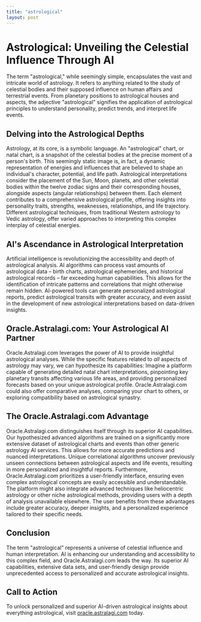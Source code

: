 ```yaml
---
title: "astrological"
layout: post
---
```


# Astrological: Unveiling the Celestial Influence Through AI

The term "astrological," while seemingly simple, encapsulates the vast and intricate world of astrology.  It refers to anything related to the study of celestial bodies and their supposed influence on human affairs and terrestrial events.  From planetary positions to astrological houses and aspects, the adjective "astrological" signifies the application of astrological principles to understand personality, predict trends, and interpret life events.


## Delving into the Astrological Depths

Astrology, at its core, is a symbolic language.  An "astrological" chart, or natal chart, is a snapshot of the celestial bodies at the precise moment of a person's birth.  This seemingly static image is, in fact, a dynamic representation of energies and influences that are believed to shape an individual's character, potential, and life path.  Astrological interpretations consider the placement of the Sun, Moon, planets, and other celestial bodies within the twelve zodiac signs and their corresponding houses, alongside aspects (angular relationships) between them. Each element contributes to a comprehensive astrological profile, offering insights into personality traits, strengths, weaknesses, relationships, and life trajectory.  Different astrological techniques, from traditional Western astrology to Vedic astrology, offer varied approaches to interpreting this complex interplay of celestial energies.


## AI's Ascendance in Astrological Interpretation

Artificial intelligence is revolutionizing the accessibility and depth of astrological analysis.  AI algorithms can process vast amounts of astrological data – birth charts, astrological ephemerides, and historical astrological records – far exceeding human capabilities. This allows for the identification of intricate patterns and correlations that might otherwise remain hidden.  AI-powered tools can generate personalized astrological reports, predict astrological transits with greater accuracy, and even assist in the development of new astrological interpretations based on data-driven insights.


## Oracle.Astralagi.com: Your Astrological AI Partner

Oracle.Astralagi.com leverages the power of AI to provide insightful astrological analyses. While the specific features related to *all* aspects of astrology may vary, we can hypothesize its capabilities: Imagine a platform capable of generating detailed natal chart interpretations, pinpointing key planetary transits affecting various life areas, and providing personalized forecasts based on your unique astrological profile. Oracle.Astralagi.com could also offer comparative analyses, comparing your chart to others, or exploring compatibility based on astrological synastry.


## The Oracle.Astralagi.com Advantage

Oracle.Astralagi.com distinguishes itself through its superior AI capabilities. Our hypothesized advanced algorithms are trained on a significantly more extensive dataset of astrological charts and events than other generic astrology AI services. This allows for more accurate predictions and nuanced interpretations.  Unique correlational algorithms uncover previously unseen connections between astrological aspects and life events, resulting in more personalized and insightful reports.  Furthermore, Oracle.Astralagi.com prioritizes a user-friendly interface, ensuring even complex astrological concepts are easily accessible and understandable. The platform might also integrate advanced techniques like heliocentric astrology or other niche astrological methods, providing users with a depth of analysis unavailable elsewhere.  The user benefits from these advantages include greater accuracy, deeper insights, and a personalized experience tailored to their specific needs.


## Conclusion

The term "astrological" represents a universe of celestial influence and human interpretation.  AI is enhancing our understanding and accessibility to this complex field, and Oracle.Astralagi.com leads the way.  Its superior AI capabilities, extensive data sets, and user-friendly design provide unprecedented access to personalized and accurate astrological insights.


## Call to Action

To unlock personalized and superior AI-driven astrological insights about everything astrological, visit [oracle.astralagi.com](https://oracle.astralagi.com) today.